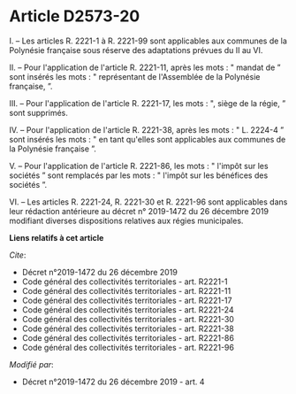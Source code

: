 # Article D2573-20

I. – Les articles R. 2221-1 à R. 2221-99 sont applicables aux communes de la Polynésie française sous réserve des adaptations
prévues du II au VI. 

II. – Pour l'application de l'article R. 2221-11, après les mots : " mandat de ” sont insérés les mots : " représentant de
l'Assemblée de la Polynésie française, ”. 

III. – Pour l'application de l'article R. 2221-17, les mots : ", siège de la régie, ” sont supprimés. 

IV. – Pour l'application de l'article R. 2221-38, après les mots : " L. 2224-4 ” sont insérés les mots : " en tant qu'elles
sont applicables aux communes de la Polynésie française ”. 

V. – Pour l'application de l'article R. 2221-86, les mots : " l'impôt sur les sociétés ” sont remplacés par les mots : "
l'impôt sur les bénéfices des sociétés ”. 

VI. – Les articles R. 2221-24, R. 2221-30 et R. 2221-96 sont applicables dans leur rédaction antérieure au décret n°
2019-1472 du 26 décembre 2019 modifiant diverses dispositions relatives aux régies municipales.

**Liens relatifs à cet article**

_Cite_:

  - Décret n°2019-1472 du 26 décembre 2019
  - Code général des collectivités territoriales - art. R2221-1
  - Code général des collectivités territoriales - art. R2221-11
  - Code général des collectivités territoriales - art. R2221-17
  - Code général des collectivités territoriales - art. R2221-24
  - Code général des collectivités territoriales - art. R2221-30
  - Code général des collectivités territoriales - art. R2221-38
  - Code général des collectivités territoriales - art. R2221-86
  - Code général des collectivités territoriales - art. R2221-96

_Modifié par_:

  - Décret n°2019-1472 du 26 décembre 2019 - art. 4
